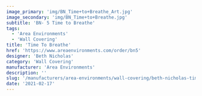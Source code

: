 ```yaml
---
image_primary: 'img/BN_Time+to+Breathe_Art.jpg'
image_secondary: 'img/BN_Time+to+Breathe.jpg'
subtitle: 'BN- 5 Time to Breathe'
tags:
  - 'Area Environments'
  - 'Wall Covering'
title: 'Time To Breathe'
href: 'https://www.areaenvironments.com/order/bn5'
designer: 'Beth Nicholas'
category: 'Wall Covering'
manufacturer: 'Area Environments'
description: ''
slug: '/manufacturers/area-environments/wall-covering/beth-nicholas-time-to-breathe'
date: '2021-02-17'
---
```


